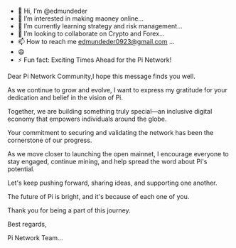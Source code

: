 - 👋 Hi, I’m @edmundeder
- 👀 I’m interested in making maoney online...
- 🌱 I’m currently learning strategy and risk management...
- 💞️ I’m looking to collaborate on Crypto and Forex...
- 📫 How to reach me edmundeder0923@gmail.com ...
- 😄 
- ⚡ Fun fact: Exciting Times Ahead for the Pi Network!

Dear Pi Network Community,I hope this message finds you well. 

As we continue to grow and evolve, I want to express my gratitude for your dedication and belief in the vision of Pi. 

Together, we are building something truly special—an inclusive digital economy that empowers individuals around the globe.

Your commitment to securing and validating the network has been the cornerstone of our progress. 

As we move closer to launching the open mainnet, I encourage everyone to stay engaged, continue mining, and help spread the word about Pi's potential.

Let's keep pushing forward, sharing ideas, and supporting one another. 

The future of Pi is bright, and it's because of each one of you.

Thank you for being a part of this journey.

Best regards,

Pi Network Team...

<!---
edmundeder/edmundeder is a ✨ special ✨ repository because its `README.md` (this file) appears on your GitHub profile.
You can click the Preview link to take a look at your changes.
--->
